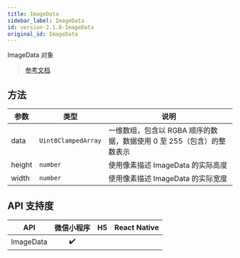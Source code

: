 ```yaml
---
title: ImageData
sidebar_label: ImageData
id: version-2.1.0-ImageData
original_id: ImageData
---
```


ImageData 对象

> [参考文档](https://developers.weixin.qq.com/miniprogram/dev/api/canvas/ImageData.html)

## 方法

<table>
  <thead>
    <tr>
      <th>参数</th>
      <th>类型</th>
      <th>说明</th>
    </tr>
  </thead>
  <tbody>
    <tr>
      <td>data</td>
      <td><code>Uint8ClampedArray</code></td>
      <td>一维数组，包含以 RGBA 顺序的数据，数据使用 0 至 255（包含）的整数表示</td>
    </tr>
    <tr>
      <td>height</td>
      <td><code>number</code></td>
      <td>使用像素描述 ImageData 的实际高度</td>
    </tr>
    <tr>
      <td>width</td>
      <td><code>number</code></td>
      <td>使用像素描述 ImageData 的实际宽度</td>
    </tr>
  </tbody>
</table>

## API 支持度

| API | 微信小程序 | H5 | React Native |
| :---: | :---: | :---: | :---: |
| ImageData | ✔️ |  |  |
